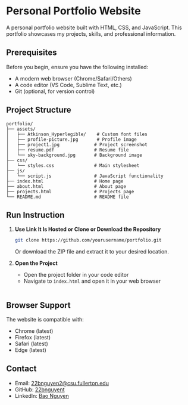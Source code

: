 # Personal Portfolio Website

A personal portfolio website built with HTML, CSS, and JavaScript. This portfolio showcases my projects, skills, and professional information.

## Prerequisites

Before you begin, ensure you have the following installed:
- A modern web browser (Chrome/Safari/Others)
- A code editor (VS Code, Sublime Text, etc.)
- Git (optional, for version control)

## Project Structure

```
portfolio/
├── assets/
│   ├── Atkinson_Hyperlegible/    # Custom font files
│   ├── profile-picture.jpg       # Profile image
│   ├── project1.jpg             # Project screenshot
│   ├── resume.pdf               # Resume file
│   └── sky-background.jpg       # Background image
├── css/
│   └── styles.css               # Main stylesheet
├── js/
│   └── script.js                # JavaScript functionality
├── index.html                   # Home page
├── about.html                   # About page
├── projects.html                # Projects page
└── README.md                    # README file
```

## Run Instruction

1. **Use Link It Is Hosted or Clone or Download the Repository**
   ```bash
   git clone https://github.com/yourusername/portfolio.git
   ```
   Or download the ZIP file and extract it to your desired location.

2. **Open the Project**
   - Open the project folder in your code editor
   - Navigate to `index.html` and open it in your web browser
     ```

## Browser Support

The website is compatible with:
- Chrome (latest)
- Firefox (latest)
- Safari (latest)
- Edge (latest)

## Contact

- Email: 22bnguyen2@csu.fullerton.edu
- GitHub: [22bnguyent](https://github.com/22bnguyent)
- LinkedIn: [Bao Nguyen](https://www.linkedin.com/in/bao-nguyen-7b8330348/)
